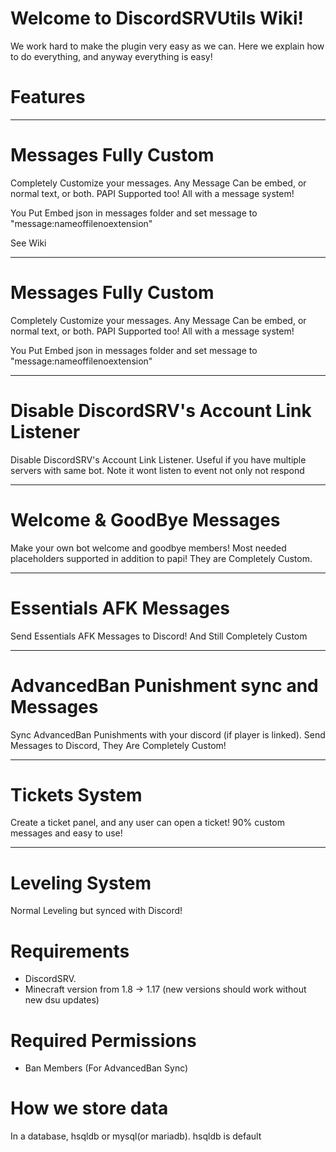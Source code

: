# Welcome to DiscordSRVUtils Wiki!

We work hard to make the plugin very easy as we can. Here we explain how to do everything, and anyway everything is easy!


# Features

* * *

Messages Fully Custom
=====================

Completely Customize your messages. Any Message Can be embed, or normal text, or both. PAPI Supported too! All with a message system!  
  
You Put Embed json in messages folder and set message to "message:nameoffilenoextension"

See Wiki

* * *

Messages Fully Custom
=====================

Completely Customize your messages. Any Message Can be embed, or normal text, or both. PAPI Supported too! All with a message system!  
  
You Put Embed json in messages folder and set message to "message:nameoffilenoextension"

* * *

Disable DiscordSRV's Account Link Listener
==========================================

Disable DiscordSRV's Account Link Listener. Useful if you have multiple servers with same bot. Note it wont listen to event not only not respond

* * *

Welcome & GoodBye Messages
==========================

Make your own bot welcome and goodbye members! Most needed placeholders supported in addition to papi! They are Completely Custom.

* * *

Essentials AFK Messages
=======================

Send Essentials AFK Messages to Discord! And Still Completely Custom

* * *

AdvancedBan Punishment sync and Messages
========================================

Sync AdvancedBan Punishments with your discord (if player is linked). Send Messages to Discord, They Are Completely Custom!

* * *

Tickets System
==============

Create a ticket panel, and any user can open a ticket! 90% custom messages and easy to use!

* * *

Leveling System
===============

Normal Leveling but synced with Discord!


# Requirements

- DiscordSRV.
- Minecraft version from 1.8 -> 1.17 (new versions should work without new dsu updates)

# Required Permissions
- Ban Members (For AdvancedBan Sync)

# How we store data

In a database, hsqldb or mysql(or mariadb). hsqldb is default


